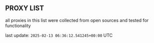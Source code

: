 ## PROXY LIST

all proxies in this list were collected from open sources and tested for functionality

last update: `2025-02-13 06:36:12.541245+00:00` UTC